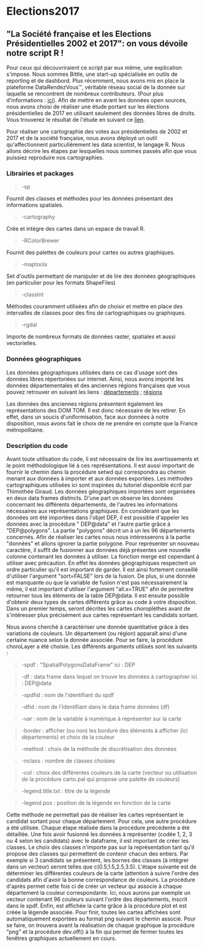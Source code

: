 # Elections2017
## "La Société française et les Elections Présidentielles 2002 et 2017": on vous dévoile notre script R !

Pour ceux qui découvriraient ce script par eux même, une explication s'impose. Nous sommes Bittle, une start-up spécialisée en outils de reporting et de dashbord.
Plus récemment, nous avons mis en place la plateforme DataRendezVous™, véritable réseau social de la donnée sur laquelle se rencontrent de nombreux contributeurs. (Pour plus d'informations : [ici](http://www.bittle-solutions.com/?lang=fr_fr)). 
Afin de mettre en avant les données open sources, nous avons choisi de réaliser une étude portant sur les élections présidentielles de 2017 en utilisant seulement des données libres de droits. Vous trouverez le résultat de l'étude en suivant ce [lien](https://www.datarendezvous.com/infographie-elections-presidentielles-2017-1er-2eme-tour/).


Pour réaliser une cartographie des votes aux présidentielles de 2002 et 2017 et de la société française, nous avons déployé un outil qu'affectionnent particulièrement les data scientist, le langage R.
Nous allons décrire les étapes par lesquelles nous sommes passés afin que vous puissiez reproduire nos cartographies.

### Librairies et packages


>-sp

Fournit des classes et méthodes pour les données présentant des informations spatiales. 

>-cartography 

Crée et intègre des cartes dans un espace de travail R.

>-RColorBrewer

Fournit des palettes de couleurs pour cartes ou autres graphiques.

>-maptools

Set d'outils permettant de manipuler et de lire des données géographiques (en particulier pour les formats ShapeFiles)

>-classInt

Méthodes couramment utilisées afin de choisir et mettre en place des intervalles de classes pour des fins de cartographiques ou graphiques.

>-rgdal

Importe de nombreux formats de données raster, spatiales et aussi vectorielles.


### Données géographiques 

Les données géographiques utilisées dans ce cas d'usage sont des données libres répertoriées sur internet.
Ainsi, nous avons importé les données départementales et des anciennes régions françaises que vous pouvez retrouver en suivant les liens : [départements](http://professionnels.ign.fr/geofla)
 ; [régions](https://www.arcgis.com/home/item.html?id=9ce5971171e449c19a70caa0127d924c)
 
Les données des anciennes régions présentent également les représentations des DOM TOM. Il est donc nécessaire de les retirer.
En effet, dans un soucis d'uniformisation, face aux données à notre disposition, nous avons fait le choix de ne prendre en compte que la France métropolitaine.

### Description du code 

Avant toute utilisation du code, il est nécessaire de lire les avertissements et le point méthodologique lié à ces représentations.
Il est aussi important de fournir le chemin dans la procédure setwd qui correspondra au chemin menant aux données à importer et aux données exportées.
Les méthodes cartographiques utilisées ici sont inspirées du tutoriel disponible écrit par Thimothée Giraud. 
Les données géographiques importées sont organisées en deux data frames distincts.
D'une part on observe les données concernant les différents départements, de l'autres les informations nécessaires aux représentations graphiques.
En considérant que les données ont été importées dans l'objet DEP, il est possible d'appeler les données avec la procédure " DEP@data" et l'autre partie grâce à "DEP@polygons".
La partie "polygons" décrit un à un les 96 départements concernés.
Afin de réaliser les cartes nous nous intéresserons à la partie "données" et allons ignorer la partie polygone.
Pour représenter un nouveau caractère, il suffit de fusionner aux données déjà présentes une nouvelle colonne contenant les données à utiliser.
La fonction merge est cependant à utiliser avec précaution. En effet les données géographiques respectent un ordre particulier qu'il est important de garder.
Il est ainsi fortement conseillé d'utiliser l'argument "sort=FALSE" lors de la fusion.
De plus, si une donnée est manquante ou que la variable de fusion n'est pas nécessairement la même, il est important d'utiliser l'argument "all.x=TRUE" afin de permettre retourner tous les éléments de la table DEP@data.
Il est ensuite possible d'obtenir deux types de cartes différents grâce au code à votre disposition.
Dans un premier temps, seront décrites les cartes choroplèthes avant de s'intéresser plus précisément aux cartes représentant les candidats sortant.

Nous avons cherché à caractériser une donnée quantitative grâce à des variations de couleurs.
Un département (ou région) apparaît ainsi d'une certaine nuance selon la donnée associée.
Pour se faire, la procédure choroLayer a été choisie. Les différents arguments utilisés sont les suivants : 
>-spdf : "SpatialPolygonsDataFrame" ici : DEP

>-df :  data frame dans lequel on trouve les données à cartographier ici : DEP@data

>-spdfid : nom de l'identifiant du spdf 

>-dfid : nom de l'identifiant dans le data frame données (df)

>-var : nom de la variable à numérique à représenter sur la carte

>-border : afficher (ou non) les bordure des éléments à afficher (ici départements) et choix de la couleur

>-method : choix de la méthode de discrétisation des données

>-nclass : nombre de classes choisies

>-col : choix des différentes couleurs de la carte (vecteur ou utilisation de la procédure carto.pal qui propose une palette de couleurs)

>-legend.title.txt : titre de la légende

>-legend.pos : position de la légende en fonction de la carte

Cette méthode ne permettait pas de réaliser les cartes représentant le candidat sortant pour chaque département.
Pour cela, une autre procédure a été utilisée.  Chaque étape réalisée dans la procédure précédente a été détaillée.
Une fois avoir fusionné les données à représenter (codée 1, 2, 3 ou 4 selon les candidats) avec le dataframe, il est important de créer les classes.
Le choix des classes n'importe pas sur la représentation tant qu'il propose des classes qui permettent de contenir chacun des entiers.
Par exemple si 3 candidats se présentent, les bornes des classes (à intégrer dans un vecteur) seront telles que c(0.5,1.5,2.5,3.5). 
L'étape suivante est de déterminer les différentes couleurs de la carte (attention à suivre l'ordre des candidats afin d'avoir la bonne correspondance de couleurs.
La procédure d'après permet cette fois ci de créer un vecteur qui associe à chaque département la couleur correspondante.
Ici, nous aurons par exemple un vecteur contenant 96 couleurs suivant l'ordre des départements, inscrit dans le spdf.
Enfin, est affichée la carte grâce à la procédure plot et est créée la légende associée.
Pour finir, toutes les cartes affichées sont automatiquement exportées au format png suivant le chemin associé.
Pour se faire, on trouvera avant la réalisation de chaque graphique la procédure "png" et la procédure dev.off() à la fin qui permet de fermer toutes les fenêtres graphiques actuellement en cours.
